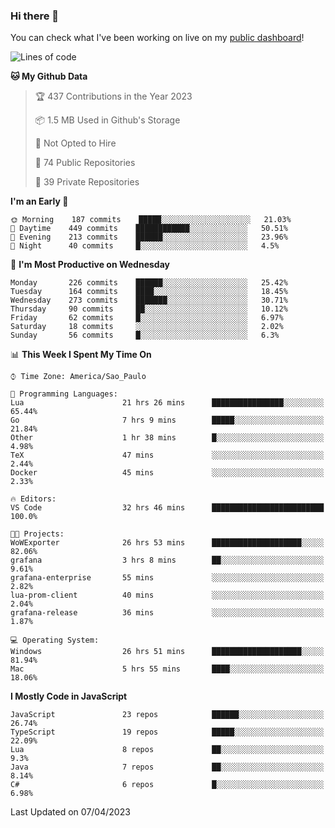 ### Hi there 👋

<!--
**guicaulada/guicaulada** is a ✨ _special_ ✨ repository because its `README.md` (this file) appears on your GitHub profile.

Here are some ideas to get you started:

- 🔭 I’m currently working on ...
- 🌱 I’m currently learning ...
- 👯 I’m looking to collaborate on ...
- 🤔 I’m looking for help with ...
- 💬 Ask me about ...
- 📫 How to reach me: ...
- 😄 Pronouns: ...
- ⚡ Fun fact: ...
-->

You can check what I've been working on live on my [public dashboard](https://guicaulada.grafana.net/public-dashboards/7b7f644500ec4e6cb5d7a4e7b5ed0dab)!

<!--START_SECTION:waka-->
![Lines of code](https://img.shields.io/badge/From%20Hello%20World%20I%27ve%20Written-11.0%20million%20lines%20of%20code-blue)

**🐱 My Github Data** 

> 🏆 437 Contributions in the Year 2023
 > 
> 📦 1.5 MB Used in Github's Storage 
 > 
> 🚫 Not Opted to Hire
 > 
> 📜 74 Public Repositories 
 > 
> 🔑 39 Private Repositories  
 > 
**I'm an Early 🐤** 

```text
🌞 Morning    187 commits    █████░░░░░░░░░░░░░░░░░░░░   21.03% 
🌆 Daytime    449 commits    ████████████░░░░░░░░░░░░░   50.51% 
🌃 Evening    213 commits    ██████░░░░░░░░░░░░░░░░░░░   23.96% 
🌙 Night      40 commits     █░░░░░░░░░░░░░░░░░░░░░░░░   4.5%

```
📅 **I'm Most Productive on Wednesday** 

```text
Monday       226 commits    ██████░░░░░░░░░░░░░░░░░░░   25.42% 
Tuesday      164 commits    ████░░░░░░░░░░░░░░░░░░░░░   18.45% 
Wednesday    273 commits    ███████░░░░░░░░░░░░░░░░░░   30.71% 
Thursday     90 commits     ██░░░░░░░░░░░░░░░░░░░░░░░   10.12% 
Friday       62 commits     █░░░░░░░░░░░░░░░░░░░░░░░░   6.97% 
Saturday     18 commits     ░░░░░░░░░░░░░░░░░░░░░░░░░   2.02% 
Sunday       56 commits     █░░░░░░░░░░░░░░░░░░░░░░░░   6.3%

```


📊 **This Week I Spent My Time On** 

```text
⌚︎ Time Zone: America/Sao_Paulo

💬 Programming Languages: 
Lua                      21 hrs 26 mins      ████████████████░░░░░░░░░   65.44% 
Go                       7 hrs 9 mins        █████░░░░░░░░░░░░░░░░░░░░   21.84% 
Other                    1 hr 38 mins        █░░░░░░░░░░░░░░░░░░░░░░░░   4.98% 
TeX                      47 mins             ░░░░░░░░░░░░░░░░░░░░░░░░░   2.44% 
Docker                   45 mins             ░░░░░░░░░░░░░░░░░░░░░░░░░   2.33%

🔥 Editors: 
VS Code                  32 hrs 46 mins      █████████████████████████   100.0%

🐱‍💻 Projects: 
WoWExporter              26 hrs 53 mins      ████████████████████░░░░░   82.06% 
grafana                  3 hrs 8 mins        ██░░░░░░░░░░░░░░░░░░░░░░░   9.61% 
grafana-enterprise       55 mins             ░░░░░░░░░░░░░░░░░░░░░░░░░   2.82% 
lua-prom-client          40 mins             ░░░░░░░░░░░░░░░░░░░░░░░░░   2.04% 
grafana-release          36 mins             ░░░░░░░░░░░░░░░░░░░░░░░░░   1.87%

💻 Operating System: 
Windows                  26 hrs 51 mins      ████████████████████░░░░░   81.94% 
Mac                      5 hrs 55 mins       ████░░░░░░░░░░░░░░░░░░░░░   18.06%

```

**I Mostly Code in JavaScript** 

```text
JavaScript               23 repos            ██████░░░░░░░░░░░░░░░░░░░   26.74% 
TypeScript               19 repos            █████░░░░░░░░░░░░░░░░░░░░   22.09% 
Lua                      8 repos             ██░░░░░░░░░░░░░░░░░░░░░░░   9.3% 
Java                     7 repos             ██░░░░░░░░░░░░░░░░░░░░░░░   8.14% 
C#                       6 repos             █░░░░░░░░░░░░░░░░░░░░░░░░   6.98%

```



 Last Updated on 07/04/2023
<!--END_SECTION:waka-->
